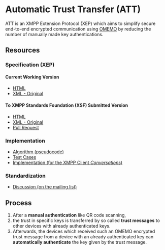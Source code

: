 # Automatic Trust Transfer (ATT)

ATT is an XMPP Extension Protocol (XEP) which aims to simplify secure end-to-end encrypted communication using [OMEMO](https://xmpp.org/extensions/xep-0384.html) by reducing the number of manually made key authentications.

## Resources

### Specification (XEP)

#### Current Working Version

* [HTML](https://olomono.github.io/xeps/build/xep-xxxx-automatic-trust-transfer.html)
* [XML - Original](https://github.com/olomono/xeps/tree/automatic-trust-transfer)

#### To XMPP Standards Foundation (XSF) Submitted Version

* [HTML](https://xmpp.org/extensions/inbox/automatic-trust-transfer.html)
* [XML - Original](https://github.com/xsf/xeps/blob/master/inbox/automatic-trust-transfer.xml)
* [Pull Request](https://github.com/xsf/xeps/pull/763)

### Implementation

* [Algorithm (pseudocode)](https://github.com/olomono/att/blob/master/algorithm.md)
* [Test Cases](https://github.com/olomono/att/blob/master/test-cases.md)
* [Implementation (for the XMPP Client *Conversations*)](https://github.com/siacs/Conversations/pull/3400)

### Standardization

* [Discussion (on the mailing list)](https://mail.jabber.org/pipermail/standards/2019-March/035945.html)

## Process

1. After a **manual authentication** like QR code scanning,
1. the trust in specific keys is transferred by so called **trust messages** to other devices with already authenticated keys.
1. Afterwards, the devices which received such an OMEMO encrypted trust message from a device with an already authenticated key can **automatically authenticate** the key given by the trust message.
